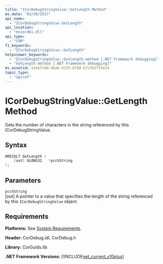 ```yaml
---
title: "ICorDebugStringValue::GetLength Method"
ms.date: "03/30/2017"
api_name: 
  - "ICorDebugStringValue.GetLength"
api_location: 
  - "mscordbi.dll"
api_type: 
  - "COM"
f1_keywords: 
  - "ICorDebugStringValue::GetLength"
helpviewer_keywords: 
  - "ICorDebugStringValue::GetLength method [.NET Framework debugging]"
  - "GetLength method [.NET Framework debugging]"
ms.assetid: a1ebfc69-46a6-4225-8788-b7cfb2f15e1d
topic_type: 
  - "apiref"
---
```

# ICorDebugStringValue::GetLength Method
Gets the number of characters in the string referenced by this ICorDebugStringValue.  
  
## Syntax  
  
```cpp  
HRESULT GetLength (  
    [out] ULONG32   *pcchString  
);  
```  
  
## Parameters  
 `pcchString`  
 [out] A pointer to a value that specifies the length of the string referenced by this `ICorDebugStringValue` object.  
  
## Requirements  
 **Platforms:** See [System Requirements](../../get-started/system-requirements.md).  
  
 **Header:** CorDebug.idl, CorDebug.h  
  
 **Library:** CorGuids.lib  
  
 **.NET Framework Versions:** [!INCLUDE[net_current_v10plus](../../../../includes/net-current-v10plus-md.md)]

